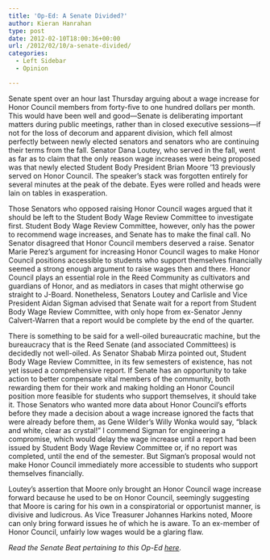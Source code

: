 ```yaml
---
title: 'Op-Ed: A Senate Divided?'
author: Kieran Hanrahan
type: post
date: 2012-02-10T18:00:36+00:00
url: /2012/02/10/a-senate-divided/
categories:
  - Left Sidebar
  - Opinion

---
```

Senate spent over an hour last Thursday arguing about a wage increase for Honor Council members from forty-five to one hundred dollars per month. This would have been well and good—Senate is deliberating important matters during public meetings, rather than in closed executive sessions—if not for the loss of decorum and apparent division, which fell almost perfectly between newly elected senators and senators who are continuing their terms from the fall. Senator Dana Loutey, who served in the fall, went as far as to claim that the only reason wage increases were being proposed was that newly elected Student Body President Brian Moore ’13 previously served on Honor Council. The speaker’s stack was forgotten entirely for several minutes at the peak of the debate. Eyes were rolled and heads were lain on tables in exasperation.

Those Senators who opposed raising Honor Council wages argued that it should be left to the Student Body Wage Review Committee to investigate first. Student Body Wage Review Committee, however, only has the power to recommend wage increases, and Senate has to make the final call. No Senator disagreed that Honor Council members deserved a raise. Senator Marie Perez’s argument for increasing Honor Council wages to make Honor Council positions accessible to students who support themselves financially seemed a strong enough argument to raise wages then and there. Honor Council plays an essential role in the Reed Community as cultivators and guardians of Honor, and as mediators in cases that might otherwise go straight to J-Board. Nonetheless, Senators Loutey and Carlisle and Vice President Aidan Sigman advised that Senate wait for a report from Student Body Wage Review Committee, with only hope from ex-Senator Jenny Calvert-Warren that a report would be complete by the end of the quarter.

There is something to be said for a well-oiled bureaucratic machine, but the bureaucracy that is the Reed Senate (and associated Committees) is decidedly not well-oiled. As Senator Shabab Mirza pointed out, Student Body Wage Review Committee, in its few semesters of existence, has not yet issued a comprehensive report. If Senate has an opportunity to take action to better compensate vital members of the community, both rewarding them for their work and making holding an Honor Council position more feasible for students who support themselves, it should take it. Those Senators who wanted more data about Honor Council’s efforts before they made a decision about a wage increase ignored the facts that were already before them, as Gene Wilder’s Willy Wonka would say, “black and white, clear as crystal!” I commend Sigman for engineering a compromise, which would delay the wage increase until a report had been issued by Student Body Wage Review Committee or, if no report was completed, until the end of the semester. But Sigman’s proposal would not make Honor Council immediately more accessible to students who support themselves financially.

Loutey’s assertion that Moore only brought an Honor Council wage increase forward because he used to be on Honor Council, seemingly suggesting that Moore is caring for his own in a conspiratorial or opportunist manner, is divisive and ludicrous. As Vice Treasurer Johannes Harkins noted, Moore can only bring forward issues he of which he is aware. To an ex-member of Honor Council, unfairly low wages would be a glaring flaw.

_Read the Senate Beat pertaining to this Op-Ed [here][1]._

 [1]: http://www.reedquest.org/2012/02/senate-beat-or-the-whale/ "Senate Beat; or, The Whale"
